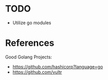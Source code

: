 # TODO

- Utilize go modules

# References

Good Golang Projects:
- https://github.com/hashicorp?language=go
- https://github.com/vultr
